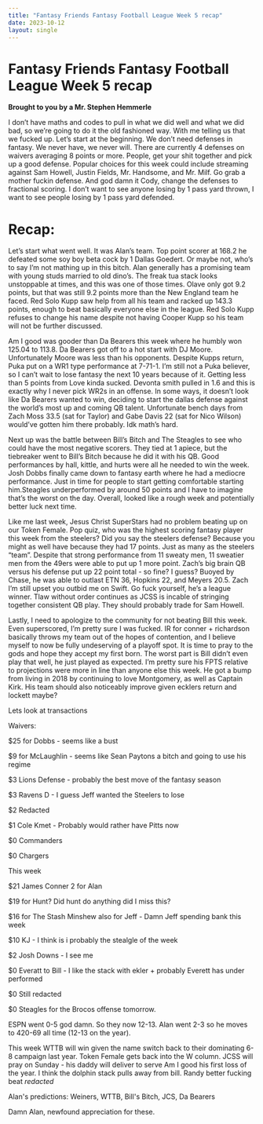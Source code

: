 ```yaml
---
title: "Fantasy Friends Fantasy Football League Week 5 recap"
date: 2023-10-12
layout: single
---
```


# Fantasy Friends Fantasy Football League Week 5 recap

**Brought to you by a Mr. Stephen Hemmerle**

I don’t have maths and codes to pull in what we did well and what we did bad, so we’re going to do it the old fashioned way. With me telling us that we fucked up.
Let’s start at the beginning. We don’t need defenses in fantasy. We never have, we never will. There are currently 4 defenses on waivers averaging 8 points or more. People, get your shit together and pick up a good defense. Popular choices for this week could include streaming against Sam Howell, Justin Fields, Mr. Handsome, and Mr. Milf. Go grab a mother fuckin defense. And god damn it Cody, change the defenses to fractional scoring. I don’t want to see anyone losing by 1 pass yard thrown, I want to see people losing by 1 pass yard defended.

# Recap:

Let’s start what went well. It was Alan’s team. Top point scorer at 168.2 he defeated some soy boy beta cock by 1 Dallas Goedert. Or maybe not, who’s to say I’m not mathing up in this bitch. Alan generally has a promising team with young studs married to old dino’s. The freak tua stack looks unstoppable at times, and this was one of those times. Olave only got 9.2 points, but that was still 9.2 points more than the New England team he faced. Red Solo Kupp saw help from all his team and racked up 143.3 points, enough to beat basically everyone else in the league. Red Solo Kupp refuses to change his name despite not having Cooper Kupp so his team will not be further discussed.

Am I good was gooder than Da Bearers this week where he humbly won 125.04 to 113.8. Da Bearers got off to a hot start with DJ Moore. Unfortunately Moore was less than his opponents. Despite Kupps return, Puka put on a WR1 type performance at 7-71-1. I’m still not a Puka believer, so I can’t wait to lose fantasy the next 10 years because of it. Getting less than 5 points from Love kinda sucked. Devonta smith pulled in 1.6 and this is exactly why I never pick WR2s in an offense. In some ways, it doesn’t look like Da Bearers wanted to win, deciding to start the dallas defense against the world’s most up and coming QB talent. Unfortunate bench days from Zach Moss 33.5  (sat for Taylor) and Gabe Davis 22 (sat for Nico Wilson) would’ve gotten him there probably. Idk math’s hard.

Next up was the battle between Bill’s Bitch and The Steagles to see who could have the most negative scorers. They tied at 1 apiece, but the tiebreaker went to Bill’s Bitch because he did it with his QB. Good performances by hall, kittle, and hurts were all he needed to win the week. Josh Dobbs finally came down to fantasy earth where he had a mediocre performance. Just in time for people to start getting comfortable starting him.Steagles underperformed by around 50 points and I have to imagine that’s the worst on the day. Overall, looked like a rough week and potentially better luck next time.

Like me last week, Jesus Christ SuperStars had no problem beating up on our Token Female. Pop quiz, who was the highest scoring fantasy player this week from the steelers? Did you say the steelers defense? Because you might as well have because they had 17 points. Just as many as the steelers “team”. Despite that strong performance from 11 sweaty men, 11 sweatier men from the 49ers were able to put up 1 more point. Zach’s big brain QB versus his defense put up 22 point total - so fine? I guess? Buoyed by Chase, he was able to outlast ETN 36, Hopkins 22, and Meyers 20.5. Zach I’m still upset you outbid me on Swift. Go fuck yourself, he’s a league winner. Tlaw without order continues as JCSS is incable of stringing together consistent QB play. They should probably trade for Sam Howell.

Lastly, I need to apologize to the community for not beating Bill this week. Even superscored, I’m pretty sure I was fucked. IR for conner + richardson basically throws my team out of the hopes of contention, and I believe myself to now be fully undeserving of a playoff spot. It is time to pray to the gods and hope they accept my first born. The worst part is Bill didn’t even play that well, he just played as expected. I’m pretty sure his FPTS relative to projections were more in line than anyone else this week. He got a bump from living in 2018 by continuing to love Montgomery, as well as Captain Kirk. His team should also noticeably improve given ecklers return and lockett maybe?


Lets look at transactions

Waivers:

$25 for Dobbs - seems like a bust

$9 for McLaughlin - seems like Sean Paytons a bitch and going to use his regime

$3 Lions Defense - probably the best move of the fantasy season

$3 Ravens D - I guess Jeff wanted the Steelers to lose

$2 Redacted

$1 Cole Kmet - Probably would rather have Pitts now

$0 Commanders

$0 Chargers


This week

$21 James Conner 2 for Alan

$19 for Hunt? Did hunt do anything did I miss this?

$16 for The Stash Minshew also for Jeff - Damn Jeff spending bank this week

$10 KJ - I think is i probably the stealgle of the week

$2 Josh Downs - I see me

$0 Everatt to Bill - I like the stack with ekler + probably Everett has under performed

$0 Still redacted

$0 Steagles for the Brocos offense tomorrow.


ESPN went 0-5 god damn. So they now 12-13. Alan went 2-3 so he moves to 420-69 all time (12-13 on the year).

This week WTTB will win given the name switch back to their dominating 6-8 campaign last year. Token Female gets back into the W column. JCSS will pray on Sunday - his daddy will deliver to serve Am I good his first loss of the year. I think the dolphin stack pulls away from bill. Randy better fucking beat *redacted*

Alan's predictions: Weiners, WTTB, Bill's Bitch, JCS, Da Bearers

Damn Alan, newfound appreciation for these.
